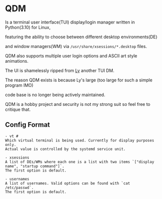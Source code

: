 # QDM
Is a terminal user interface(TUI) display/login manager written in Python(3.10) for Linux,

featuring the ability to choose between different desktop environments(DE)

and window managers(WM) via `/usr/share/xsessions/*.desktop` files.

QDM also supports multiple user login options and ASCII art style animations.

The UI is shamelessly ripped from [Ly](https://github.com/fairyglade/ly) another TUI DM.

The reason QDM exists is because Ly's large (too large for such a simple program IMO)

code base is no longer being actively maintained.

QDM is a hobby project and security is not my strong suit so feel free to critique that.

## Config Format
    - vt #
    Which virtual terminal is being used. Currently for display purposes only.
    Actual value is controlled by the systemd service unit.

    - xsessions
    A list of DEs/WMs where each one is a list with two items `["display name", "startup command"]`.
    The first option is default.

    - usernames
    A list of usernames. Valid options can be found with `cat /etc/passwd`.
    The first option is default.

